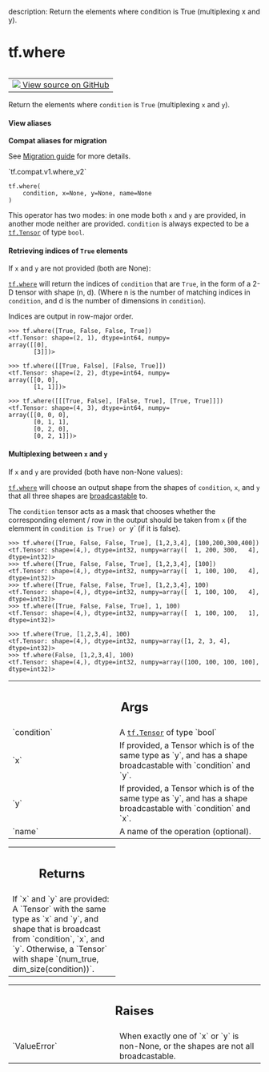 description: Return the elements where condition is True (multiplexing x and y).

<div itemscope itemtype="http://developers.google.com/ReferenceObject">
<meta itemprop="name" content="tf.where" />
<meta itemprop="path" content="Stable" />
</div>

# tf.where

<!-- Insert buttons and diff -->

<table class="tfo-notebook-buttons tfo-api nocontent" align="left">
<td>
  <a target="_blank" href="https://github.com/tensorflow/tensorflow/blob/r2.2/tensorflow/python/ops/array_ops.py#L4254-L4348">
    <img src="https://www.tensorflow.org/images/GitHub-Mark-32px.png" />
    View source on GitHub
  </a>
</td>
</table>



Return the elements where `condition` is `True` (multiplexing `x` and `y`).

<section class="expandable">
  <h4 class="showalways">View aliases</h4>
  <p>
<b>Compat aliases for migration</b>
<p>See
<a href="https://www.tensorflow.org/guide/migrate">Migration guide</a> for
more details.</p>
<p>`tf.compat.v1.where_v2`</p>
</p>
</section>

<pre class="devsite-click-to-copy prettyprint lang-py tfo-signature-link">
<code>tf.where(
    condition, x=None, y=None, name=None
)
</code></pre>



<!-- Placeholder for "Used in" -->

This operator has two modes: in one mode both `x` and `y` are provided, in
another mode neither are provided. `condition` is always expected to be a
<a href="../tf/Tensor.md"><code>tf.Tensor</code></a> of type `bool`.

#### Retrieving indices of `True` elements

If `x` and `y` are not provided (both are None):

<a href="../tf/where.md"><code>tf.where</code></a> will return the indices of `condition` that are `True`, in
the form of a 2-D tensor with shape (n, d).
(Where n is the number of matching indices in `condition`,
and d is the number of dimensions in `condition`).

Indices are output in row-major order.

```
>>> tf.where([True, False, False, True])
<tf.Tensor: shape=(2, 1), dtype=int64, numpy=
array([[0],
       [3]])>
```

```
>>> tf.where([[True, False], [False, True]])
<tf.Tensor: shape=(2, 2), dtype=int64, numpy=
array([[0, 0],
       [1, 1]])>
```

```
>>> tf.where([[[True, False], [False, True], [True, True]]])
<tf.Tensor: shape=(4, 3), dtype=int64, numpy=
array([[0, 0, 0],
       [0, 1, 1],
       [0, 2, 0],
       [0, 2, 1]])>
```

#### Multiplexing between `x` and `y`

If `x` and `y` are provided (both have non-None values):

<a href="../tf/where.md"><code>tf.where</code></a> will choose an output shape from the shapes of `condition`, `x`,
and `y` that all three shapes are
[broadcastable](https://docs.scipy.org/doc/numpy/reference/ufuncs.html) to.

The `condition` tensor acts as a mask that chooses whether the corresponding
element / row in the output should be taken from `x`
(if the elemment in `condition is True) or `y` (if it is false).

```
>>> tf.where([True, False, False, True], [1,2,3,4], [100,200,300,400])
<tf.Tensor: shape=(4,), dtype=int32, numpy=array([  1, 200, 300,   4],
dtype=int32)>
>>> tf.where([True, False, False, True], [1,2,3,4], [100])
<tf.Tensor: shape=(4,), dtype=int32, numpy=array([  1, 100, 100,   4],
dtype=int32)>
>>> tf.where([True, False, False, True], [1,2,3,4], 100)
<tf.Tensor: shape=(4,), dtype=int32, numpy=array([  1, 100, 100,   4],
dtype=int32)>
>>> tf.where([True, False, False, True], 1, 100)
<tf.Tensor: shape=(4,), dtype=int32, numpy=array([  1, 100, 100,   1],
dtype=int32)>
```

```
>>> tf.where(True, [1,2,3,4], 100)
<tf.Tensor: shape=(4,), dtype=int32, numpy=array([1, 2, 3, 4],
dtype=int32)>
>>> tf.where(False, [1,2,3,4], 100)
<tf.Tensor: shape=(4,), dtype=int32, numpy=array([100, 100, 100, 100],
dtype=int32)>
```

<!-- Tabular view -->
 <table class="responsive fixed orange">
<colgroup><col width="214px"><col></colgroup>
<tr><th colspan="2"><h2 class="add-link">Args</h2></th></tr>

<tr>
<td>
`condition`
</td>
<td>
A <a href="../tf/Tensor.md"><code>tf.Tensor</code></a> of type `bool`
</td>
</tr><tr>
<td>
`x`
</td>
<td>
If provided, a Tensor which is of the same type as `y`, and has a shape
broadcastable with `condition` and `y`.
</td>
</tr><tr>
<td>
`y`
</td>
<td>
If provided, a Tensor which is of the same type as `y`, and has a shape
broadcastable with `condition` and `x`.
</td>
</tr><tr>
<td>
`name`
</td>
<td>
A name of the operation (optional).
</td>
</tr>
</table>



<!-- Tabular view -->
 <table class="responsive fixed orange">
<colgroup><col width="214px"><col></colgroup>
<tr><th colspan="2"><h2 class="add-link">Returns</h2></th></tr>
<tr class="alt">
<td colspan="2">
If `x` and `y` are provided:
A `Tensor` with the same type as `x` and `y`, and shape that
is broadcast from `condition`, `x`, and `y`.
Otherwise, a `Tensor` with shape `(num_true, dim_size(condition))`.
</td>
</tr>

</table>



<!-- Tabular view -->
 <table class="responsive fixed orange">
<colgroup><col width="214px"><col></colgroup>
<tr><th colspan="2"><h2 class="add-link">Raises</h2></th></tr>

<tr>
<td>
`ValueError`
</td>
<td>
When exactly one of `x` or `y` is non-None, or the shapes
are not all broadcastable.
</td>
</tr>
</table>


